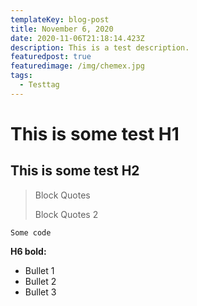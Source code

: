 ```yaml
---
templateKey: blog-post
title: November 6, 2020
date: 2020-11-06T21:18:14.423Z
description: This is a test description.
featuredpost: true
featuredimage: /img/chemex.jpg
tags:
  - Testtag
---
```

# This is some test H1

## This is some test H2

> Block Quotes
>
> Block Quotes 2

`Some code`

**H6 bold:**

* Bullet 1
* Bullet 2
* Bullet 3